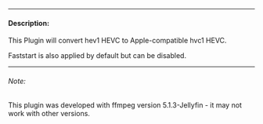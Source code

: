 
---

#### Description:

This Plugin will convert hev1 HEVC to Apple-compatible hvc1 HEVC.

Faststart is also applied by default but can be disabled.

---
###### Note:
This plugin was developed with ffmpeg version 5.1.3-Jellyfin - it may not work with other versions.
